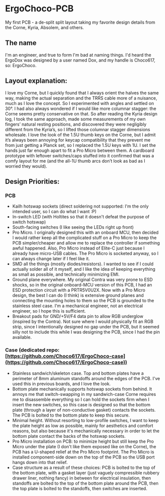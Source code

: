 # ErgoChoco-PCB
 My first PCB - a de-split split layout taking my favorite design details from the Corne, Kyria, Absolem, and others.

## The name
 I'm an engineer, and true to form I'm bad at naming things. I'd heard the ErgoDox was designed by a user named Dox, and my handle is Choco617, so: ErgoChoco.
 
## Layout explanation:
I love my Corne, but I quickly found that I always orient the halves the same way, making the actual separation and the TRRS cable more of a nuisance, much as I love the concept. So I experimented with angles and settled on 30°. I had also always wondered if I would like more columnar stagger: the Corne seems pretty conservative on that. So after reading the Kyria design log, I took the same approach, made some measurements of my own fingers’ natural resting positions, and discovered they were negligibly different from the Kyria’s, so I lifted those columnar stagger dimensions wholesale. I love the look of the 1.5U thumb keys on the Corne, but I admit it’s always been annoying for keycap compatibility that they prevent me from just getting a Planck set, so I replaced the 1.5U keys with 1U. I set the hands just far enough apart to fit a Pro Micro between them. A cardboard prototype with leftover switches/caps stuffed into it confirmed that was a comfy layout for me (and the all-1U thumb arcs don’t look as bad as I worried they would).

## Design Priorities:

### PCB
- Kailh hotswap sockets (direct soldering not supported: I'm the only intended user, so I can do what I want :P)
- In-switch LED (with Holtites so that it doesn't defeat the purpose of switch hotswap)
- South-facing switches (I like seeing the LEDs right up front)
- Pro Micro. I originally designed this with an onboard MCU, then decided I would rather keep all the complicated stuff on a Pro Micro to keep the PCB simpler/cheaper and allow me to replace the controller if something awful happened. Also, Pro Micro instead of Elite-C just because I already have micro-USB cables. The Pro Micro is socketed anyway, so I can always change later if I feel like it.
- SMD all the things (mostly diodes/resistors). I wanted to see if I could actually solder all of it myself, and I like the idea of keeping everything as small as possible, and technically minimizing EMI.
- Ground plane everywhere. My original Contra was very prone to ESD shocks, so in the original onboard-MCU version of this PCB, I had an ESD protection circuit with a PRTR5V0U2X. Now with a Pro Micro design, the best I can do (I think) is extensive ground planes and connecting the mounting holes to them so the PCB is grounded to the stainless steel case. I'm a mechanical engineer, not an electrical engineer, so I hope this is sufficient.
- Breakout pads for GND/+5V/F4 data pin to allow RGB underglow (inspired by the Contra). Not sure where I would physically fit an RGB strip, since I intentionally designed no gap under the PCB, but it seemed silly not to include this while I was designing the PCB, since I had the pin available.

### Case (dedicated repo: [https://github.com/Choco617/ErgoChoco-case](https://github.com/Choco617/ErgoChoco-case))
- Stainless sandwich/skeleton case. Top and bottom plates have a perimeter of 8mm aluminum standoffs around the edges of the PCB. I've used this in previous boards, and I love the look.
- Bottom plate mechanically supports hotswap sockets from behind. It annoys me that switch-swapping in my sandwich-case Corne requires me to disassemble everything so I can hold the sockets firm when I insert the new switches, so this case is designed so that the bottom plate (through a layer of non-conductive gasket) contacts the sockets. The PCB is bolted to the bottom plate to keep this secure.
- Minimal height. Without resorting to low-profile switches, I want to keep the plate height as low as possible, mainly for aesthetics and comfort reasons, but also because it's mechanically necessary in order to let the bottom plate contact the backs of the hotswap sockets.
- Pro Micro installation on PCB: to minimize height but still keep the Pro Micro under the plate (I don't like them exposed like on the Corne), the PCB has a U-shaped relief at the Pro Micro footprint. The Pro Micro is installed component-side down on the top of the PCB so the USB port hangs down into that relief.
- Case structure as a result of these choices: PCB is bolted to the top of the bottom plate, with a gasket layer (just vaguely compressible rubbery drawer liner, nothing fancy) in between for electrical insulation, then standoffs are bolted to the top of the bottom plate around the PCB, then the top plate is bolted to the standoffs, then switches are inserted.

